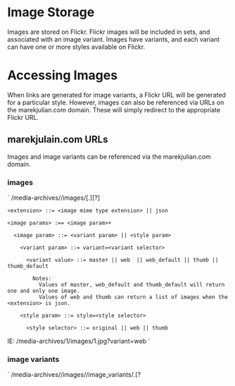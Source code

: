 # Image Storage

Images are stored on Flickr. Flickr images will be included in sets, and 
associated with an image variant. Images have variants, and each variant can
have one or more styles available on Flickr.

# Accessing Images

When links are generated for image variants, a Flickr URL will be generated for
a particular style. However, images can also be referenced via URLs on the 
marekjulian.com domain. These will simply redirect to the appropriate Flickr URL.

## marekjulain.com URLs

Images and image variants can be referenced via the marekjulian.com domain.

### images

`
  /media-archives/<archive id>/images/<image id>[.<extension>][?<image params>]

    <extension> ::= <image mime type extension> || json

    <image params> :== <image param>+

      <image param> ::= <variant param> || <style param>

        <variant param> ::= variant=<variant selector>

          <variant value> ::= master || web  || web_default || thumb || thumb_default

            Notes:
              Values of master, web_default and thumb_default will return one and only one image.
              Values of web and thumb can return a list of images when the <extension> is json.

        <style param> ::= style=<style selector>

          <style selector> ::= original || web || thumb

  IE: /media-archives/1/images/1.jpg?variant=web
`

### image variants

`
  /media-archives/<archive id>/images/<image id>/image_variants/<image variant id>.<extension>[?<style param>]

    <extension> ::= <image mime type extension> || json

    <style param>: See images above.
`

# Authentication, Authorization and Roles

## Roles via cancan:

We use the cancan plugin to assign roles to users. The roles imply there are the following types of users: visitors, friends, archive_members, archive_owners, and admins. The roles are defined as follows:

  * visitor:
    * view portfolios
  * 'friend' : Everything 'visitor' can do + see things shared with them by 'owner' or 'archive_member'.
  * archive_member
    * view anything in an archive
    * share with friends
  * archive_owner
    * do anything to an archive
  * admin
    * do anything

The above roles imply impose the following constraints on things:

  * archive:
    * view: 'archive_owner', 'archive_members'
    * edit: 'archive_owner'
    * delete: 'archive_owner'
  * collections, images and image_variants:
    * view: 'archive_owner', 'archive_members', and 'friends' shared with.
    * edit: 'archive_owner'
    * delete: 'archive_owner'
  * portfolios:
    * view: everyone
    * edit: 'archive_owner'
    * delete: 'archive_owner'

# Commands Used During Development

  * Static Pages Controller:

      rails generate controller StaticPages home --no-test-framework.txt

  * Authentication:
`
        Add gem 'devise' to GemFile
        bundle install
        rails generate devise:install
        rails generate devise User
`

  * DB Admin:

        bundle exec rake db:migrate

        * Add user properties, we're gonna use a username to log in:

            rails generate migration AddBasicDetailsToUsers username:string firstname:string lastname:string about:string
            bundle exec rake db:migrate

        * Get our own copies of the views to customize:

            rails generate devise:views

        * Create roles:

            rails generate model Role name:string
            rails generate migration users_roles user_id:integer role_id:integer
            rake db:migrate

        * Update DB with seed users and roles:

          bundle exec rake db:seed
